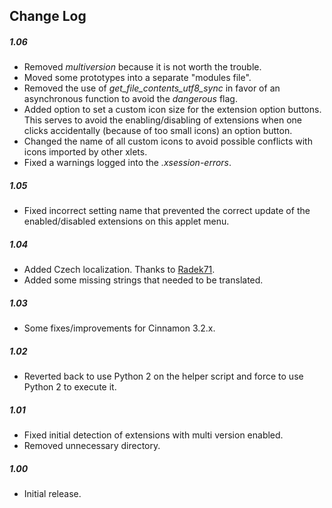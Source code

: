 ## Change Log

##### 1.06
- Removed *multiversion* because it is not worth the trouble.
- Moved some prototypes into a separate "modules file".
- Removed the use of *get_file_contents_utf8_sync* in favor of an asynchronous function to avoid the *dangerous* flag.
- Added option to set a custom icon size for the extension option buttons. This serves to avoid the enabling/disabling of extensions when one clicks accidentally (because of too small icons) an option button.
- Changed the name of all custom icons to avoid possible conflicts with icons imported by other xlets.
- Fixed a warnings logged into the *.xsession-errors*.

##### 1.05
- Fixed incorrect setting name that prevented the correct update of the enabled/disabled extensions on this applet menu.

##### 1.04
- Added Czech localization. Thanks to [Radek71](https://github.com/Radek71).
- Added some missing strings that needed to be translated.

##### 1.03
- Some fixes/improvements for Cinnamon 3.2.x.

##### 1.02
- Reverted back to use Python 2 on the helper script and force to use Python 2 to execute it.

##### 1.01
- Fixed initial detection of extensions with multi version enabled.
- Removed unnecessary directory.

##### 1.00
- Initial release.
